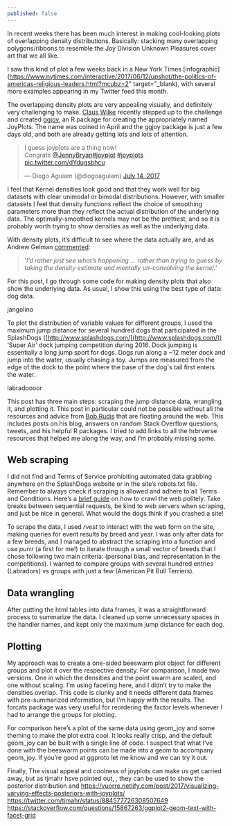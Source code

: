 ```yaml
---
published: false
---
```


In recent weeks there has been much interest in making cool-looking plots of overlapping density distributions. Basically: stacking many overlapping polygons/ribbons to resemble the Joy Division Unknown Pleasures cover art that we all like. 

I saw this kind of plot a few weeks back in a New York Times [infographic](https://www.nytimes.com/interactive/2017/06/12/upshot/the-politics-of-americas-religious-leaders.html?mcubz=2" target="_blank), with several more examples appearing in my Twitter feed this month.   

The overlapping density plots are very appealing visually, and definitely very challenging to make. [Claus Wilke](https://twitter.com/ClausWilke) recently stepped up to the challenge and created [ggjoy](https://github.com/clauswilke/ggjoy/), an R package for creating the appropriately named JoyPlots. The name was coined in April and the ggjoy package is just a few days old, and both are already getting lots and lots of attention. 

 <blockquote class="twitter-tweet" data-lang="en"><p lang="en" dir="ltr">I guess joyplots are a thing now!<br>Congrats <a href="https://twitter.com/JennyBryan">@JennyBryan</a><a href="https://twitter.com/hashtag/joyplot?src=hash">#joyplot</a> <a href="https://twitter.com/hashtag/joyplots?src=hash">#joyplots</a> <a href="https://t.co/dYdugsbhcu">pic.twitter.com/dYdugsbhcu</a></p>&mdash; Diogo Aguiam (@diogoaguiam) <a href="https://twitter.com/diogoaguiam/status/885801611448201217">July 14, 2017</a></blockquote>
<script async src="//platform.twitter.com/widgets.js" charset="utf-8"></script>

I feel that Kernel densities look good and that they work well for big datasets with clear unimodal or bimodal distributions. However, with smaller datasets I feel that density functions reflect the choice of smoothing parameters more than they reflect the actual distribution of the underlying data. The optimally-smoothed kernels may not be the prettiest, and so it is probably worth trying to show densities as well as the underlying data.   

With density plots, it’s difficult to see where the data actually are, and as Andrew Gelman [commented](http://andrewgelman.com/2009/11/25/whats_wrong_wit/):
> '_I’d rather just see what’s happening … rather than trying to guess by taking the density estimate and mentally un-convolving the kernel._'

For this post, I go through some code for making density plots that also show the underlying data. As usual, I show this using the best type of data: dog data. 

jangolino

To plot the distribution of variable values for different groups, I used the maximum jump distance for several hundred dogs that participated in the SplashDogs ([http://www.splashdogs.com/](http://www.splashdogs.com/)) ‘Super Air’ dock jumping competition during 2016. Dock jumping is essentially a long jump sport for dogs. Dogs run along a ~12 meter dock and jump into the water, usually chasing a toy. Jumps are measured from the edge of the dock to the point where the base of the dog's tail first enters the water.

labradoooor

This post has three main steps: scraping the jump distance data, wrangling it, and plotting it. This post in particular could not be possible without all the resources and advice from [Bob Rudis](https://rud.is/b/) that are floating around the web. This includes posts on his blog, answers on random Stack Overflow questions, tweets, and his helpful R packages. I tried to add links to all the hrbrverse resources that helped me along the way, and I’m probably missing some.

## Web scraping

I did not find and Terms of Service prohibiting automated data grabbing anywhere on the SplashDogs website or in the site’s robots.txt file. Remember to always check if scraping is allowed and adhere to all Terms and Conditions. Here’s a [brief guide](https://blog.scrapinghub.com/2016/08/25/how-to-crawl-the-web-politely-with-scrapy/) on how to crawl the web politely. Take breaks between sequential requests, be kind to web servers when scraping, and just be nice in general. What would the dogs think if you crashed a site! 


To scrape the data, I used _rvest_ to interact with the web form on the site, making queries for event results by breed and year. I was only after data for a few breeds, and I managed to abstract the scraping into a function and use _purrr_ (a first for me!) to iterate through a small vector of breeds that I chose following two main criteria: (personal bias, and representation in the competitions). I wanted to compare groups with several hundred entries (Labradors) vs groups with just a few (American Pit Bull Terriers). 

## Data wrangling

After putting the html tables into data frames, it was a straightforward process to summarize the data. I cleaned up some unnecessary spaces in the handler names, and kept only the maximum jump distance for each dog.  

## Plotting

My approach was to create a one-sided beeswarm plot object for different groups and plot it over the respective density. For comparison, I made two versions. One in which the densities and the point swarm are scaled, and one without scaling. I’m using faceting here, and I didn’t try to make the densities overlap. 
This code is clunky and it needs different data frames with pre-summarized information, but I’m happy with the results. The forcats package was very useful for reordering the factor levels whenever I had to arrange the groups for plotting.


For comparison here’s a plot of the same data using geom_joy and some theming to make the plot extra cool. It looks really crisp, and the default geom_joy can be built with a single line of code. 
I suspect that what I’ve done with the beeswarm points can be made into a geom to accompany geom_joy. If you’re good at ggproto let me know and we can try it out. 

Finally, 
The visual appeal and coolness of joyplots can make us get carried away, but as tjmahr hsve pointed out, , they can be used to show the posterior distribution and 
https://vuorre.netlify.com/post/2017/visualizing-varying-effects-posteriors-with-joyplots/
https://twitter.com/tjmahr/status/884577726308507649
https://stackoverflow.com/questions/15867263/ggplot2-geom-text-with-facet-grid
